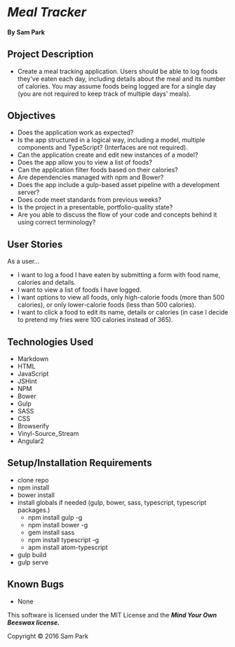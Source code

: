 
# _Meal Tracker_

#### **By Sam Park**

## Project Description

* Create a meal tracking application. Users should be able to log foods they've eaten each day, including details about the meal and its number of calories. You may assume foods being logged are for a single day (you are not required to keep track of multiple days' meals).

## Objectives
* Does the application work as expected?
* Is the app structured in a logical way, including a model, multiple components and TypeScript? (Interfaces are not required).
* Can the application create and edit new instances of a model?
* Does the app allow you to view a list of foods?
* Can the application filter foods based on their calories?
* Are dependencies managed with npm and Bower?
* Does the app include a gulp-based asset pipeline with a development server?
* Does code meet standards from previous weeks?
* Is the project in a presentable, portfolio-quality state?
* Are you able to discuss the flow of your code and concepts behind it using correct terminology?


## User Stories

As a user…

* I want to log a food I have eaten by submitting a form with food name, calories and details.
* I want to view a list of foods I have logged.
* I want options to view all foods, only high-calorie foods (more than 500 calories), or only lower-calorie foods (less than 500 calories).
* I want to click a food to edit its name, details or calories (in case I decide to pretend my fries were 100 calories instead of 365).

## Technologies Used
* Markdown
* HTML
* JavaScript
* JSHint
* NPM
* Bower
* Gulp
* SASS
* CSS
* Browserify
* Vinyl-Source_Stream
* Angular2


## Setup/Installation Requirements

- clone repo
- npm install
- bower install
- install globals if needed (gulp, bower, sass, typescript, typescript packages.)
  - npm install gulp -g
  - npm install bower -g
  - gem install sass
  - npm install typescript -g
  - apm install atom-typescript
- gulp build
- gulp serve

## Known Bugs
* None

This software is licensed under the MIT License and the **_Mind Your Own Beeswax license._**

Copyright &copy; 2016 Sam Park
